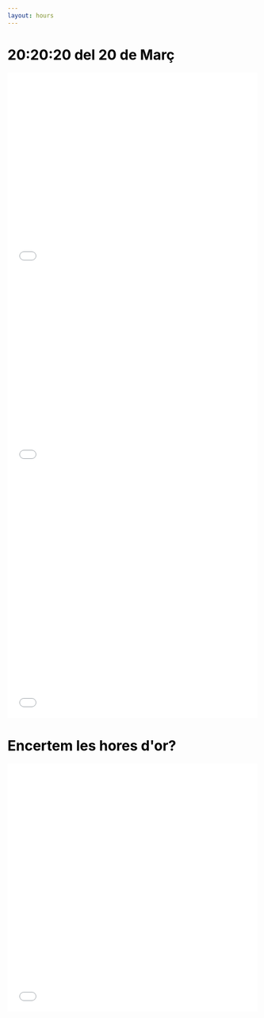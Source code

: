 ```yaml
---
layout: hours
---
```


# <span style="color: #000000;">20:20:20 del 20 de Març</span>
<div>
<p>

</p>
<p>
</p>
</div>

<div style="text-align: center; margin: 0 auto;">
  <!-- Replace the following line with your actual graph code -->
  <iframe src="assets/plots/004_Hours_Eva_heatmap.html" style="width: 100%; height: 400px; border: none;"></iframe>
  <iframe src="assets/plots/004_Hours_Ali_heatmap.html" style="width: 100%; height: 400px; border: none;"></iframe>
</div>

<div style="text-align: center; margin: 0 auto;">
  <!-- Replace the following line with your actual graph code -->
  <iframe src="assets/plots/005_line_bar_messages_per_hour_fig.html" style="width: 100%; height: 500px; border: none;"></iframe>
</div>





# <span style="color: #000000;">Encertem les hores d'or?</span>

<div>
<p>
</p>



<p>
</p>
</div>

<div style="text-align: center; margin: 0 auto;">
  <!-- Replace the following line with your actual graph code -->
  <iframe src="assets/plots/006_Accuracy_of_Hours.html" style="width: 100%; height: 500px; border: none;"></iframe>
</div>